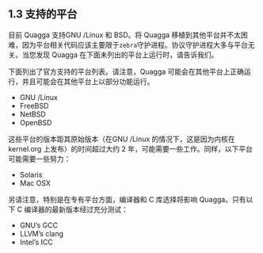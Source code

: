 ## 1.3 支持的平台

目前 Quagga 支持GNU /Linux 和 BSD。将 Quagga 移植到其他平台并不太困难，因为平台相关代码应该主要限于`zebra`守护进程。协议守护进程大多与平台无关。当您发现 Quagga 在下面未列出的平台上运行时，请告诉我们。

下面列出了官方支持的平台列表。请注意，Quagga 可能会在其他平台上正确运行，并且可能会在其他平台上以部分功能运行。

- GNU /Linux
- FreeBSD
- NetBSD
- OpenBSD

这些平台的版本距其原始版本（在GNU /Linux 的情况下，这是因为内核在 kernel.org 上发布）的时间超过大约 2 年，可能需要一些工作。同样，以下平台可能需要一些努力：

- Solaris
- Mac OSX

另请注意，特别是在专有平台方面，编译器和 C 库选择将影响 Quagga。只有以下 C 编译器的最新版本经过充分测试：

- GNU’s GCC
- LLVM’s clang
- Intel’s ICC

